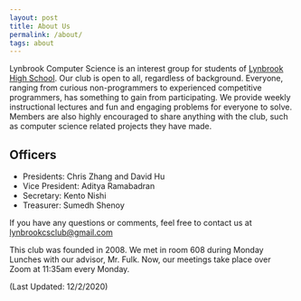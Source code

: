 ```yaml
---
layout: post
title: About Us
permalink: /about/
tags: about
---
```


Lynbrook Computer Science is an interest group for students of [Lynbrook High School](http://lhs.fuhsd.org/). Our club is open to all, regardless of background. Everyone, ranging from curious non-programmers to experienced competitive programmers, has something to gain from participating. We provide weekly instructional lectures and fun and engaging problems for everyone to solve. Members are also highly encouraged to share anything with the club, such as computer science related projects they have made.

## Officers
+ Presidents: Chris Zhang and David Hu
+ Vice President: Aditya Ramabadran
+ Secretary: Kento Nishi
+ Treasurer: Sumedh Shenoy


If you have any questions or comments, feel free to contact us at [lynbrookcsclub@gmail.com](mailto:lynbrookcsclub@gmail.com)

This club was founded in 2008. We met in room 608 during Monday Lunches with our advisor, Mr. Fulk. Now, our meetings take place over Zoom at 11:35am every Monday.

(Last Updated: 12/2/2020)
